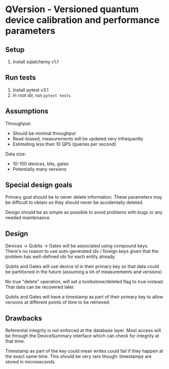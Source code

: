 # QVersion - Versioned quantum device calibration and performance parameters

## Setup

1. Install sqlalchemy v1.1

## Run tests

1. Install pytest v3.1
2. In root dir, run `pytest tests`

## Assumptions

Throughput:
- Should be minimal throughput
- Read-biased, measurements will be updated very infrequently
- Estimating less than 10 QPS (queries per second)

Data size:
- 10-100 devices, bits, gates
- Potentially many versions

## Special design goals

Primary goal should be to never delete information. These parameters may be difficult to obtain so they should never be accidentally deleted.

Design should be as simple as possible to avoid problems with bugs or any
needed maintenance.

## Design

Devices -> Qubits -> Gates will be associated using compound keys. There's no reason to use auto-generated ids / foreign keys given that the problem has well-defined ids for each entity already.

Qubits and Gates will use device id in their primary key so that data could be partitioned in the future (assuming a lot of measurements and versions)

No true "delete" operation, will set a tombstone/deleted flag to true instead. That data can be recovered later.

Qubits and Gates will have a timestamp as part of their primary key to allow versions at different points of time to be retrieved.

## Drawbacks

Referential integrity is not enforced at the database layer. Most access will be through the DeviceSummary interface which can check for integrity at that time.

Timestamp as part of the key could mean writes could fail if they happen at the exact same time. This should be very rare though: timestamps are stored in microseconds.
